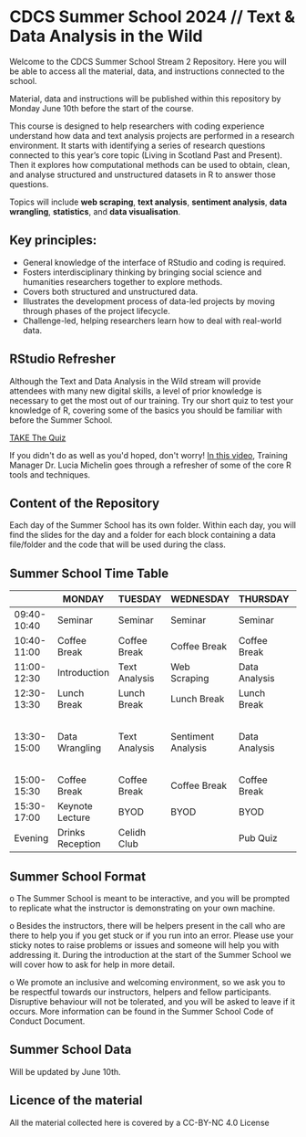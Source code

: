# CDCS Summer School 2024 // Text & Data Analysis in the Wild

Welcome to the CDCS Summer School Stream 2 Repository. Here you will be able to access all the material, data, and instructions connected to the school. 

Material, data and instructions will be published within this repository by Monday June 10th before the start of the course.

This course is designed to help researchers with coding experience understand how data and text analysis projects are performed in a research environment. 
It starts with identifying a series of research questions connected to this year’s core topic (Living in Scotland Past and Present). Then it explores how computational methods can be used to obtain, clean, and analyse structured and unstructured datasets in R to answer those questions. 

Topics will include **web scraping**, **text analysis**, **sentiment analysis**, **data wrangling**, **statistics**, and **data visualisation**.

## Key principles: 
- General knowledge of the interface of RStudio and coding is required. 
- Fosters interdisciplinary thinking by bringing social science and humanities researchers together to explore methods.
- Covers both structured and unstructured data.
- Illustrates the development process of data-led projects by moving through phases of the project lifecycle.
- Challenge-led, helping researchers learn how to deal with real-world data.

## RStudio Refresher
Although the Text and Data Analysis in the Wild stream will provide attendees with many new digital skills, a level of prior knowledge is necessary to get the most out of our training. Try our short quiz to test your knowledge of R, covering some of the basics you should be familiar with before the Summer School. 

[TAKE The Quiz](https://forms.office.com/e/cjsdkpbyMv)

If you didn't do as well as you'd hoped, don't worry! [In this video](https://edin.ac/3JzOM0P), Training Manager Dr. Lucia Michelin goes through a refresher of some of the core R tools and techniques.

## Content of the Repository
Each day of the Summer School has its own folder. Within each day, you will find the slides for the day and a folder for each block containing a data file/folder and the code that will be used during the class.


## Summer School Time Table
| |MONDAY|TUESDAY|WEDNESDAY|THURSDAY|FRIDAY|
|---|---|---|---|---|---|
|09:40-10:40|	Seminar|	Seminar|	Seminar|	Seminar|	Seminar|
|10:40-11:00|	Coffee Break|	Coffee Break|	Coffee Break|	Coffee Break|	Coffee Break|
|11:00-12:30|	Introduction|	Text Analysis|	Web Scraping|	Data Analysis|	Data Visualisation|
|12:30-13:30|	Lunch Break|	Lunch Break|	Lunch Break|	Lunch Break|	Lunch Break|
|13:30- 15:00|	Data Wrangling|	Text Analysis|	Sentiment Analysis|	Data Analysis|	Data Visualisation and Geographic Data|
|15:00-15:30|	Coffee Break|	Coffee Break|	Coffee Break|	Coffee Break|	Coffee Break|
|15:30-17:00|	Keynote Lecture|	BYOD|	BYOD|	BYOD|	Next Steps|
|Evening|Drinks Reception|Celidh Club| |Pub Quiz|Drinks|

## Summer School Format
o The Summer School is meant to be interactive, and you will be prompted to replicate what the instructor is demonstrating on your own machine.

o Besides the instructors, there will be helpers present in the call who are there to help you if you get stuck or if you run into an error. Please use your sticky notes to raise problems or issues and someone will help you with addressing it. During the introduction at the start of the Summer School we will cover how to ask for help in more detail.

o We promote an inclusive and welcoming environment, so we ask you to be respectful towards our instructors, helpers and fellow participants. Disruptive behaviour will not be tolerated, and you will be asked to leave if it occurs. More information can be found in the Summer School Code of Conduct Document. 

## Summer School Data 

Will be updated by June 10th. 

## Licence of the material
All the material collected here is covered by a CC-BY-NC 4.0 License


